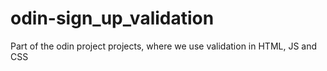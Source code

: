 # odin-sign_up_validation
Part of the odin project projects, where we use validation in HTML, JS and CSS
